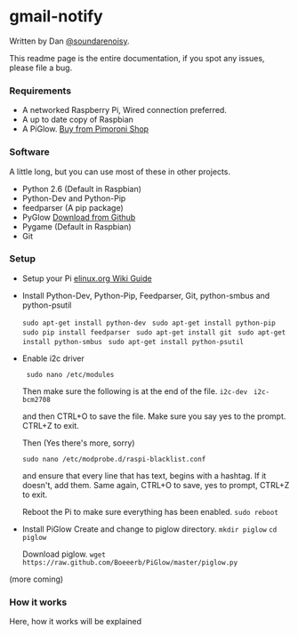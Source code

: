 # gmail-notify
Written by Dan [@soundarenoisy](http://twitter.com/soundsarenoisy).

This readme page is the entire documentation, if you spot any issues, please file a bug.

### Requirements

- A networked Raspberry Pi, Wired connection preferred.
- A up to date copy of Raspbian
- A PiGlow. [Buy from Pimoroni Shop](http://shop.pimoroni.com/products/piglow)

### Software
A little long, but you can use most of these in other projects.
- Python 2.6 (Default in Raspbian)
- Python-Dev and Python-Pip 
- feedparser (A pip package)
- PyGlow [Download from Github](https://github.com/Boeeerb/PiGlow)
- Pygame (Default in Raspbian)
- Git


### Setup

- Setup your Pi [elinux.org Wiki Guide](http://elinux.org/RPi_Easy_SD_Card_Setup)
- Install Python-Dev, Python-Pip, Feedparser, Git, python-smbus and python-psutil
 
    ```sudo apt-get install python-dev```
	``` sudo apt-get install python-pip```
	``` sudo pip install feedparser```
	``` sudo apt-get install git```
	``` sudo apt-get install python-smbus```
	``` sudo apt-get install python-psutil```
- Enable i2c driver

	``` sudo nano /etc/modules```

	Then make sure the following is at the end of the file.
	```i2c-dev ```
	```i2c-bcm2708 ``` 
    
   and then CTRL+O to save the file. Make sure you say yes to the prompt. CTRL+Z to exit.
   
   Then (Yes there's more, sorry)
   
   ```sudo nano /etc/modprobe.d/raspi-blacklist.conf```
   
   and ensure that every line that has text, begins with a hashtag. If it doesn't, add them. Same again, CTRL+O to save, yes to prompt, CTRL+Z to exit.
   
   Reboot the Pi to make sure everything has been enabled.
   ```sudo reboot```

- Install PiGlow
	Create and change to piglow directory.
    ```mkdir piglow```
	```cd piglow```
    
    Download piglow.
    ```wget https://raw.github.com/Boeeerb/PiGlow/master/piglow.py```

(more coming)



### How it works
Here, how it works will be explained